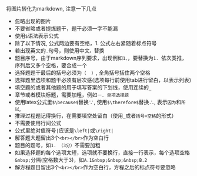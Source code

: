 将图片转化为markdown, 注意一下几点
- 忽略出现的图片
- 不要省略或者提炼题干，题干必须一字不能漏
- 使用`$`语法表示公式
- 除了以下情况, 公式两边要有空格，1. 公式左右紧随着标点符号
- 若出现英文的`.`句号，则使用中文`。`替换
- 题目序号，由于markdown序列要求，出现例如`1、`，要替换为`1. `依次类推，序列后又多个空格，要合成一个
- 选择题题干最后的括号必须为`（  ）`, 全角括号括住两个空格
- 选择题里选项和题干必须有层次感(选项每行前使用tab进行留白，以表示列表)
- 填空题的或者其他题的用于填写答案的下划线，使用连续的`_`
- 章节或者模块标题，需要加粗，例如`一. 单项选择题`
- 使用latex公式里`$\because$`替换∵, 使用`$\therefore$`替换∴, 表示`因为`和`所以`,
- 推理过程题记得换行，在需要填空处留白（使用`_`或者`括号+空格`的形式）
- 不需要使用行间公式
- 公式里绝对值符号`|`应该是`\left|`或`\right|`
- 解答题大题留出3个`<br></br>`作为空白行
- 题目的题号，如`1. （3分）`不需要加粗
- 如果选择题的每个选项太短，选项就不要换行，直接一行表示，每个选项空格`&nbsp;`分隔(空格数大于3)，如`A.1&nbsp;&nbsp;&nbsp;B.2`
- 解方程题目留出3个`<br></br>`作为空白行，方程之后的标点符号要忽略
